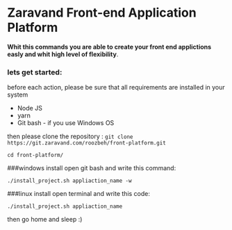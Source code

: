 # Zaravand Front-end Application Platform
**Whit this commands you are able to create your front end applictions easly and whit high level of flexibility**.

### lets get started:
before each action, please be sure that all requirements are installed in your system

* Node JS
* yarn
* Git bash - if you use Windows OS

then please clone the repository :
```git clone https://git.zaravand.com/roozbeh/front-platform.git```

```cd front-platform/```

###windows install
open git bash and write this command:

```./install_project.sh appliaction_name -w```

###linux install
open terminal and write this code:

```./install_project.sh appliaction_name```


then go home and sleep :)

